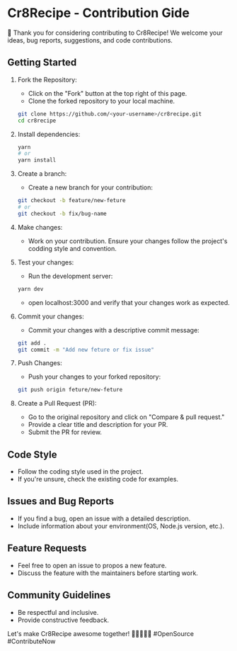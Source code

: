 # Cr8Recipe - Contribution Gide

👋 Thank you for considering contributing to Cr8Recipe! We welcome your ideas, bug reports, suggestions, and code contributions.

## Getting Started

1. Fork the Repository:

   - Click on the "Fork" button at the top right of this page.
   - Clone the forked repository to your local machine.

   ```bash
   git clone https://github.com/<your-username>/cr8recipe.git
   cd cr8recipe
   ```

2. Install dependencies:

   ```bash
   yarn
   # or
   yarn install
   ```

3. Create a branch:

   - Create a new branch for your contribution:

   ```bash
   git checkout -b feature/new-feture
   # or
   git checkout -b fix/bug-name
   ```

4. Make changes:

   - Work on your contribution. Ensure your changes follow the project's codding style and convention.

5. Test your changes:

   - Run the development server:

   ```bash
   yarn dev
   ```

   - open localhost:3000 and verify that your changes work as expected.

6. Commit your changes:

   - Commit your changes with a descriptive commit message:

   ```bash
   git add .
   git commit -m "Add new feture or fix issue"
   ```

7. Push Changes:

   - Push your changes to your forked repository:

   ```bash
   git push origin feture/new-feture
   ```

8. Create a Pull Request (PR):
   - Go to the original repository and click on "Compare & pull request."
   - Provide a clear title and description for your PR.
   - Submit the PR for review.

## Code Style

- Follow the coding style used in the project.
- If you're unsure, check the existing code for examples.

## Issues and Bug Reports

- If you find a bug, open an issue with a detailed description.
- Include information about your environment(OS, Node.js version, etc.).

## Feature Requests

- Feel free to open an issue to propos a new feature.
- Discuss the feature with the maintainers before starting work.

## Community Guidelines

- Be respectful and inclusive.
- Provide constructive feedback.

Let's make Cr8Recipe awesome together! 🚀👩‍💻👨‍💻 #OpenSource #ContributeNow
